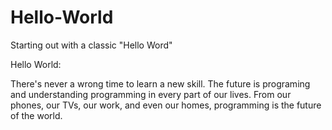 # Hello-World
Starting out with a classic "Hello Word" 

Hello World: 

There's never a wrong time to learn a new skill.  The future is programing and understanding programming in every part of our lives.  From our phones, our TVs, our work, and even our homes, programming is the future of the world.  
